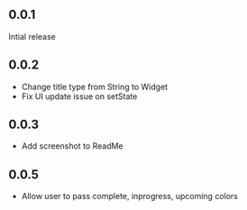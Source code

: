 ## 0.0.1

Intial release

## 0.0.2

* Change title type from String to Widget
* Fix UI update issue on setState

## 0.0.3

* Add screenshot to ReadMe

## 0.0.5

* Allow user to pass complete, inprogress, upcoming colors